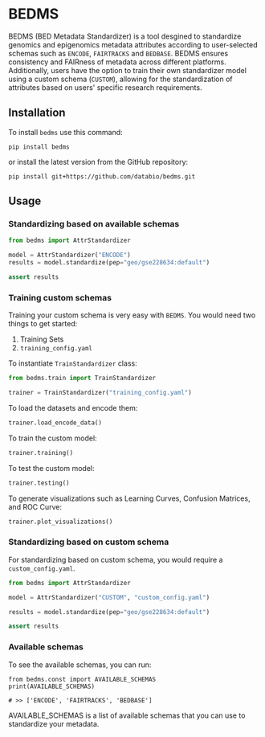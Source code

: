 # BEDMS

BEDMS (BED Metadata Standardizer) is a tool desgined to standardize genomics and epigenomics metadata attributes according to user-selected schemas such as `ENCODE`, `FAIRTRACKS` and `BEDBASE`. BEDMS ensures consistency and FAIRness of metadata across different platforms. Additionally, users have the option to train their own standardizer model using a custom schema (`CUSTOM`), allowing for the standardization of attributes based on users' specific research requirements. 

## Installation

To install `bedms` use this command: 
```
pip install bedms
```
or install the latest version from the GitHub repository:
```
pip install git+https://github.com/databio/bedms.git
```

## Usage

### Standardizing based on available schemas
```python
from bedms import AttrStandardizer

model = AttrStandardizer("ENCODE")
results = model.standardize(pep="geo/gse228634:default")

assert results
```

### Training custom schemas
Training your custom schema is very easy with `BEDMS`. You would need two things to get started:
1. Training Sets
2. `training_config.yaml`

To instantiate `TrainStandardizer` class:

```python
from bedms.train import TrainStandardizer

trainer = TrainStandardizer("training_config.yaml")

```
To load the datasets and encode them:

```python
trainer.load_encode_data()
```

To train the custom model:

```python
trainer.training()
```

To test the custom model:

```python
trainer.testing()
```

To generate visualizations such as Learning Curves, Confusion Matrices, and ROC Curve:

```python
trainer.plot_visualizations()
```

### Standardizing based on custom schema
For standardizing based on custom schema, you would require a `custom_config.yaml`.

```python
from bedms import AttrStandardizer

model = AttrStandardizer("CUSTOM", "custom_config.yaml")

results = model.standardize(pep="geo/gse228634:default")

assert results
```

### Available schemas
To see the available schemas, you can run:
```
from bedms.const import AVAILABLE_SCHEMAS
print(AVAILABLE_SCHEMAS)

# >> ['ENCODE', 'FAIRTRACKS', 'BEDBASE'] 

```

AVAILABLE_SCHEMAS is a list of available schemas that you can use to standardize your metadata.
